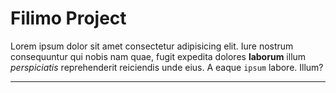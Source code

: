 # Filimo Project

Lorem ipsum dolor sit amet consectetur adipisicing elit. Iure nostrum consequuntur qui nobis nam quae, fugit expedita dolores **laborum** illum _perspiciatis_ reprehenderit reiciendis unde eius. A eaque `ipsum` labore. Illum?

---
